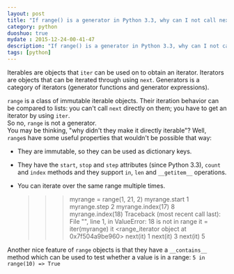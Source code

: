 ```yaml
---
layout: post
title: "If range() is a generator in Python 3.3, why can I not call next() on a range"
category: python
duoshuo: true
mydate : 2015-12-24-00-41-47
description: "If range() is a generator in Python 3.3, why can I not call next() on a range"
tags: [python]
---
```


Iterables are objects that `iter` can be used on to obtain an iterator. Iterators are objects that can be iterated through using `next`. Generators is a category of iterators (generator functions and generator expressions).    

`range` is a class of immutable iterable objects. Their iteration behavior can be compared to lists: you can't call `next` directly on them; you have to get an iterator by using `iter`.                        
So no, `range` is not a generator.    
You may be thinking, "why didn't they make it directly iterable"? Well, `range`s have some useful properties that wouldn't be possible that way:             

- They are immutable, so they can be used as dictionary keys.   
- They have the `start`, `stop` and `step` attributes (since Python 3.3), `count` and `index` methods and they support `in`, `len` and `__getitem__` operations.    
- You can iterate over the same range multiple times.   

	>>> myrange = range(1, 21, 2)
	>>> myrange.start
	1
	>>> myrange.step
	2
	>>> myrange.index(17)
	8
	>>> myrange.index(18)
	Traceback (most recent call last):
	  File "<stdin>", line 1, in <module>
	ValueError: 18 is not in range
	>>> it = iter(myrange)
	>>> it
	<range_iterator object at 0x7f504a9be960>
	>>> next(it)
	1
	>>> next(it)
	3
	>>> next(it)
	5

Another nice feature of `range` objects is that they have a `__contains__` method which can be used to test whether a value is in a range: `5 in range(10) => True`    
